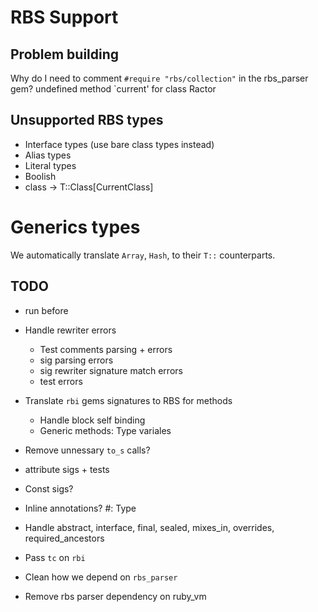 # RBS Support

## Problem building

Why do I need to comment `#require "rbs/collection"` in the rbs_parser gem?
    undefined method `current' for class Ractor




## Unsupported RBS types

* Interface types (use bare class types instead)
* Alias types
* Literal types
* Boolish
* class -> T::Class[CurrentClass]

# Generics types

We automatically translate `Array`, `Hash`, to their `T::` counterparts.


## TODO

* run before

* Handle rewriter errors
  * Test comments parsing + errors
  * sig parsing errors
  * sig rewriter signature match errors
  * test errors

* Translate `rbi` gems signatures to RBS for methods
  * Handle block self binding
  * Generic methods: Type variales

* Remove unnessary `to_s` calls?

* attribute sigs + tests
* Const sigs?
* Inline annotations? #: Type
* Handle abstract, interface, final, sealed, mixes_in, overrides, required_ancestors

* Pass `tc` on `rbi`

* Clean how we depend on `rbs_parser`
* Remove rbs parser dependency on ruby_vm

